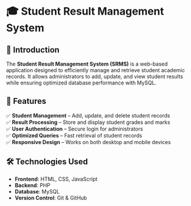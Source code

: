 # 🎓 Student Result Management System  

## 📌 Introduction  
The **Student Result Management System (SRMS)** is a web-based application designed to efficiently manage and retrieve student academic records. It allows administrators to add, update, and view student results while ensuring optimized database performance with MySQL.  

## 🚀 Features  
✅ **Student Management** – Add, update, and delete student records  
✅ **Result Processing** – Store and display student grades and marks  
✅ **User Authentication** – Secure login for administrators  
✅ **Optimized Queries** – Fast retrieval of student records  
✅ **Responsive Design** – Works on both desktop and mobile devices  

## 🛠️ Technologies Used  
- **Frontend**: HTML, CSS, JavaScript  
- **Backend**: PHP  
- **Database**: MySQL  
- **Version Control**: Git & GitHub  
